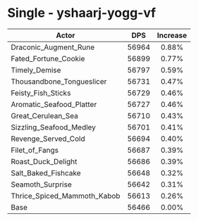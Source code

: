 # Single - yshaarj-yogg-vf
| Actor | DPS | Increase |
|---|:---:|:---:|
|Draconic_Augment_Rune|56964|0.88%|
|Fated_Fortune_Cookie|56899|0.77%|
|Timely_Demise|56797|0.59%|
|Thousandbone_Tongueslicer|56731|0.47%|
|Feisty_Fish_Sticks|56729|0.46%|
|Aromatic_Seafood_Platter|56727|0.46%|
|Great_Cerulean_Sea|56710|0.43%|
|Sizzling_Seafood_Medley|56701|0.41%|
|Revenge_Served_Cold|56694|0.40%|
|Filet_of_Fangs|56687|0.39%|
|Roast_Duck_Delight|56686|0.39%|
|Salt_Baked_Fishcake|56648|0.32%|
|Seamoth_Surprise|56642|0.31%|
|Thrice_Spiced_Mammoth_Kabob|56613|0.26%|
|Base|56466|0.00%|
